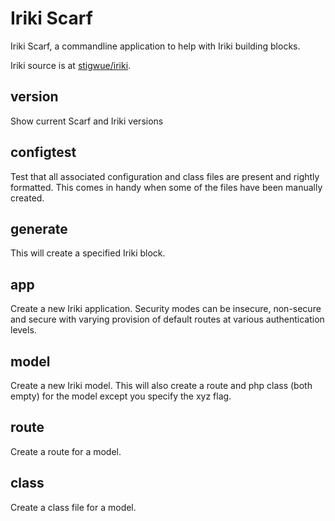 # Iriki Scarf

Iriki Scarf, a commandline application to help with Iriki building blocks.

Iriki source is at [stigwue/iriki](https://github.com/stigwue/iriki).

## version

Show current Scarf and Iriki versions

## configtest

Test that all associated configuration and class files are present and rightly formatted. This comes in handy when some of the files have been manually created.

## generate

This will create a specified Iriki block.

## app

Create a new Iriki application. Security modes can be insecure, non-secure and secure with varying provision of default routes at various authentication levels.

## model

Create a new Iriki model. This will also create a route and php class (both empty) for the model except you specify the xyz flag.

## route

Create a route for a model.

## class

Create a class file for a model.